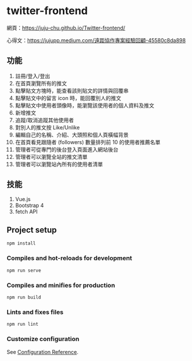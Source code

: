 # twitter-frontend

網頁：https://juju-chu.github.io/Twitter-frontend/

心得文：https://jujupp.medium.com/遠距協作專案經驗回顧-45580c8da898

## 功能
1. 註冊/登入/登出
2. 在首頁瀏覽所有的推文
3. 點擊貼文方塊時，能查看該則貼文的詳情與回覆串
4. 點擊貼文中的留言 icon 時，能回覆別人的推文
5. 點擊貼文中使用者頭像時，能瀏覽該使用者的個人資料及推文
6. 新增推文
7. 追蹤/取消追蹤其他使用者
8. 對別人的推文按 Like/Unlike
9. 編輯自己的名稱、介紹、大頭照和個人頁橫幅背景
10. 在首頁看見跟隨者 (followers) 數量排列前 10 的使用者推薦名單
11. 管理者可從專門的後台登入頁面進入網站後台
12. 管理者可以瀏覽全站的推文清單
13. 管理者可以瀏覽站內所有的使用者清單

## 技能
1. Vue.js
2. Bootstrap 4
3. fetch API

## Project setup
```
npm install
```

### Compiles and hot-reloads for development
```
npm run serve
```

### Compiles and minifies for production
```
npm run build
```

### Lints and fixes files
```
npm run lint
```

### Customize configuration
See [Configuration Reference](https://cli.vuejs.org/config/).
